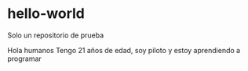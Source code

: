 # hello-world
Solo un repositorio de prueba

Hola humanos
Tengo 21 años de edad, soy piloto y estoy aprendiendo a programar
